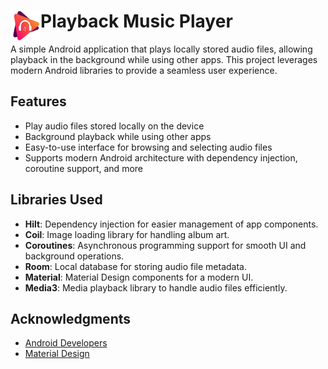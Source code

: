 # <a href="Playback Music Logo"><img src="/logo.png" align="left" height="48" width="48" ></a> Playback Music Player

A simple Android application that plays locally stored audio files, allowing playback in the background while using other apps. This project leverages modern Android libraries to provide a seamless user experience.

## Features

- Play audio files stored locally on the device
- Background playback while using other apps
- Easy-to-use interface for browsing and selecting audio files
- Supports modern Android architecture with dependency injection, coroutine support, and more

## Libraries Used

- **Hilt**: Dependency injection for easier management of app components.
- **Coil**: Image loading library for handling album art.
- **Coroutines**: Asynchronous programming support for smooth UI and background operations.
- **Room**: Local database for storing audio file metadata.
- **Material**: Material Design components for a modern UI.
- **Media3**: Media playback library to handle audio files efficiently.

## Acknowledgments

- [Android Developers](https://developer.android.com/)
- [Material Design](https://material.io/design)

